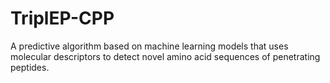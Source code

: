 # TriplEP-CPP
A predictive algorithm based on machine learning models that uses molecular descriptors to detect novel amino acid sequences of penetrating peptides.
